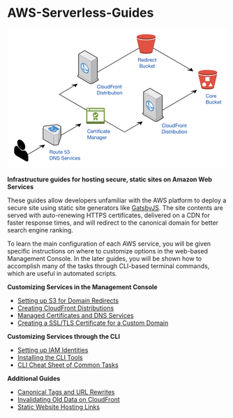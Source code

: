# AWS-Serverless-Guides

![Infrastructure Diagram](./images/static-site-on-aws-with-labels.png)

**Infrastructure guides for hosting secure, static sites on Amazon Web Services**

These guides allow developers unfamiliar with the AWS platform to deploy a secure site using static site generators like [GatsbyJS](https://www.gatsbyjs.org/). The site contents are served with auto-renewing HTTPS certificates, delivered on a CDN for faster response times, and will redirect to the canonical domain for better search engine ranking.

To learn the main configuration of each AWS service, you will be given specific instructions on where to customize options in the web-based Management Console. In the later guides, you will be shown how to accomplish many of the tasks through CLI-based terminal commands, which are useful in automated scripts.

**Customizing Services in the Management Console**
  * [Setting up S3 for Domain Redirects](./guides/Setting-Up-S3-for-Domain-Redirects.md)
  * [Creating CloudFront Distributions](./guides/Creating-CloudFront-Distributions.md)
  * [Managed Certificates and DNS Services](./guides/About-Certificate-Manager-and-Route-53.md)
  * [Creating a SSL/TLS Certificate for a Custom Domain](./guides/Creating-a-SSL-TLS-Certificate-for-a-Custom-Domain.md)

**Customizing Services through the CLI**
  * [Setting up IAM Identities](./guides/Setting-Up-IAM-Identities-for-CLI.md)
  * [Installing the CLI Tools](./guides/Setting-Up-AWS-CLI-Tools.md)
  * [CLI Cheat Sheet of Common Tasks](./guides/AWS-CLI-Cheatsheet.md)

**Additional Guides**
  * [Canonical Tags and URL Rewrites](./guides/Canonical-Tags-and-URL-Rewrites.md)
  * [Invalidating Old Data on CloudFront](./guides/Invalidating-Old-Data-on-Cloudfront.md)
  * [Static Website Hosting Links](./guides/Static-Website-Hosting-Endpoints-vs-API-Path-Endpoints.md)

